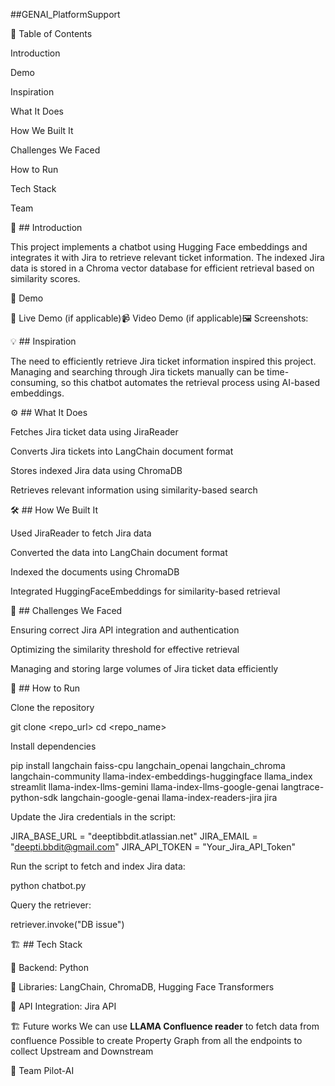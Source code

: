 ##GENAI_PlatformSupport

📌 Table of Contents


Introduction

Demo

Inspiration

What It Does

How We Built It

Challenges We Faced

How to Run

Tech Stack

Team

🎯 ## Introduction

This project implements a chatbot using Hugging Face embeddings and integrates it with Jira to retrieve relevant ticket information. The indexed Jira data is stored in a Chroma vector database for efficient retrieval based on similarity scores.

🎥 Demo

🔗 Live Demo (if applicable)📹 Video Demo (if applicable)🖼️ Screenshots:



💡 ## Inspiration

The need to efficiently retrieve Jira ticket information inspired this project. Managing and searching through Jira tickets manually can be time-consuming, so this chatbot automates the retrieval process using AI-based embeddings.

⚙️ ## What It Does

Fetches Jira ticket data using JiraReader

Converts Jira tickets into LangChain document format

Stores indexed Jira data using ChromaDB

Retrieves relevant information using similarity-based search

🛠️ ## How We Built It

Used JiraReader to fetch Jira data

Converted the data into LangChain document format

Indexed the documents using ChromaDB

Integrated HuggingFaceEmbeddings for similarity-based retrieval

🚧 ## Challenges We Faced

Ensuring correct Jira API integration and authentication

Optimizing the similarity threshold for effective retrieval

Managing and storing large volumes of Jira ticket data efficiently

🏃 ## How to Run

Clone the repository

git clone <repo_url>
cd <repo_name>

Install dependencies

pip install langchain faiss-cpu langchain_openai langchain_chroma langchain-community llama-index-embeddings-huggingface llama_index streamlit llama-index-llms-gemini llama-index-llms-google-genai langtrace-python-sdk langchain-google-genai llama-index-readers-jira jira

Update the Jira credentials in the script:

JIRA_BASE_URL = "deeptibbdit.atlassian.net"
JIRA_EMAIL = "deepti.bbdit@gmail.com"
JIRA_API_TOKEN = "Your_Jira_API_Token"

Run the script to fetch and index Jira data:

python chatbot.py

Query the retriever:

retriever.invoke("DB issue")

🏗️ ## Tech Stack

🔹 Backend: Python

🔹 Libraries: LangChain, ChromaDB, Hugging Face Transformers

🔹 API Integration: Jira API

🏗️ Future works
We can use **LLAMA Confluence reader** to fetch data from confluence
Possible to create Property Graph from all the endpoints to collect Upstream and Downstream

👥 Team
Pilot-AI

